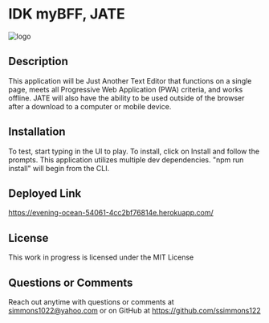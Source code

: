 # IDK myBFF, JATE
![logo](https://github.com/ssimmons122/19-PWA-TextEditor/assets/121777930/98a4e0e1-c9d7-4d87-abcc-bbb3f493b9c9)

## Description
This application will be Just Another Text Editor that functions on a single page, meets all Progressive Web Application (PWA) criteria, and works offline.  JATE will also have the ability to be used outside of the browser after a download to a computer or mobile device.  

## Installation
To test, start typing in the UI to play.  To install, click on Install and follow the prompts. 
This application utilizes multiple dev dependencies.  "npm run install" will begin from the CLI.   

## Deployed Link
https://evening-ocean-54061-4cc2bf76814e.herokuapp.com/  


## License
This work in progress is licensed under the MIT License

## Questions or Comments
Reach out anytime with questions or comments at simmons1022@yahoo.com or on GitHub at https://github.com/ssimmons122

